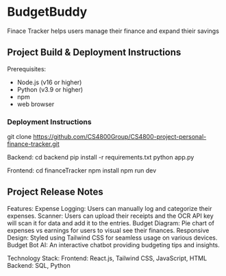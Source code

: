 # BudgetBuddy
Finace Tracker helps users manage their finance and expand thieir savings

## Project Build & Deployment Instructions
Prerequisites: 
  - Node.js (v16 or higher)
  - Python (v3.9 or higher)
  - npm
  - web browser

### Deployment Instructions

git clone <https://github.com/CS4800Group/CS4800-project-personal-finance-tracker.git>

Backend:
cd backend
pip install -r requirements.txt
python app.py

Frontend:
cd financeTracker
npm install
npm run dev

## Project Release Notes
Features:
  Expense Logging: Users can manually log and categorize their expenses.
  Scanner: Users can upload their receipts and the OCR API key will scan it for data and add it to the entries.
  Budget Diagram: Pie chart of expenses vs earnings for users to visual see their finances.
  Responsive Design: Styled using Tailwind CSS for seamless usage on various devices.
  Budget Bot AI: An interactive chatbot providing budgeting tips and insights.
  
Technology Stack:
  Frontend: React.js, Tailwind CSS, JavaScript, HTML
  Backend: SQL, Python



